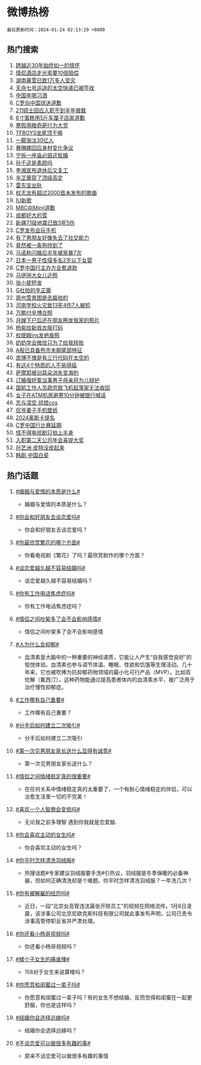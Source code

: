 # 微博热榜

`最后更新时间：2024-01-24 02:13:29 +0800`

## 热门搜索

1. [跨越近30年始终如一的情怀](https://m.weibo.cn/search?containerid=100103type%3D1%26t%3D10%26q%3D%23%E8%B7%A8%E8%B6%8A%E8%BF%9130%E5%B9%B4%E5%A7%8B%E7%BB%88%E5%A6%82%E4%B8%80%E7%9A%84%E6%83%85%E6%80%80%23&stream_entry_id=51&isnewpage=1&extparam=seat%3D1%26c_type%3D51%26pos%3D0%26cate%3D10103%26q%3D%2523%25E8%25B7%25A8%25E8%25B6%258A%25E8%25BF%259130%25E5%25B9%25B4%25E5%25A7%258B%25E7%25BB%2588%25E5%25A6%2582%25E4%25B8%2580%25E7%259A%2584%25E6%2583%2585%25E6%2580%2580%2523%26dgr%3D0%26filter_type%3Drealtimehot%26stream_entry_id%3D51%26display_time%3D1706033608%26pre_seqid%3D17060336081610719044)
1. [情侣酒店走光索要10倍赔偿](https://m.weibo.cn/search?containerid=100103type%3D1%26t%3D10%26q%3D%23%E6%83%85%E4%BE%A3%E9%85%92%E5%BA%97%E8%B5%B0%E5%85%89%E7%B4%A2%E8%A6%8110%E5%80%8D%E8%B5%94%E5%81%BF%23&stream_entry_id=31&isnewpage=1&extparam=seat%3D1%26flag%3D2%26band_rank%3D1%26dgr%3D0%26realpos%3D1%26filter_type%3Drealtimehot%26pos%3D0%26lcate%3D5001%26cate%3D5001%26q%3D%2523%25E6%2583%2585%25E4%25BE%25A3%25E9%2585%2592%25E5%25BA%2597%25E8%25B5%25B0%25E5%2585%2589%25E7%25B4%25A2%25E8%25A6%258110%25E5%2580%258D%25E8%25B5%2594%25E5%2581%25BF%2523%26c_type%3D31%26stream_entry_id%3D31%26display_time%3D1706033608%26pre_seqid%3D17060336081610719044)
1. [湖南暴雪已致1万多人受灾](https://m.weibo.cn/search?containerid=100103type%3D1%26t%3D10%26q%3D%23%E6%B9%96%E5%8D%97%E6%9A%B4%E9%9B%AA%E5%B7%B2%E8%87%B41%E4%B8%87%E5%A4%9A%E4%BA%BA%E5%8F%97%E7%81%BE%23&stream_entry_id=31&isnewpage=1&extparam=seat%3D1%26flag%3D2%26band_rank%3D2%26dgr%3D0%26realpos%3D2%26filter_type%3Drealtimehot%26pos%3D1%26lcate%3D5001%26cate%3D5001%26q%3D%2523%25E6%25B9%2596%25E5%258D%2597%25E6%259A%25B4%25E9%259B%25AA%25E5%25B7%25B2%25E8%2587%25B41%25E4%25B8%2587%25E5%25A4%259A%25E4%25BA%25BA%25E5%258F%2597%25E7%2581%25BE%2523%26c_type%3D31%26stream_entry_id%3D31%26display_time%3D1706033608%26pre_seqid%3D17060336081610719044)
1. [天舟七号运送的太空快递已被签收](https://m.weibo.cn/search?containerid=100103type%3D1%26t%3D10%26q%3D%23%E5%A4%A9%E8%88%9F%E4%B8%83%E5%8F%B7%E8%BF%90%E9%80%81%E7%9A%84%E5%A4%AA%E7%A9%BA%E5%BF%AB%E9%80%92%E5%B7%B2%E8%A2%AB%E7%AD%BE%E6%94%B6%23&stream_entry_id=31&isnewpage=1&extparam=seat%3D1%26flag%3D0%26band_rank%3D3%26dgr%3D0%26realpos%3D3%26filter_type%3Drealtimehot%26pos%3D2%26lcate%3D5001%26cate%3D5001%26q%3D%2523%25E5%25A4%25A9%25E8%2588%259F%25E4%25B8%2583%25E5%258F%25B7%25E8%25BF%2590%25E9%2580%2581%25E7%259A%2584%25E5%25A4%25AA%25E7%25A9%25BA%25E5%25BF%25AB%25E9%2580%2592%25E5%25B7%25B2%25E8%25A2%25AB%25E7%25AD%25BE%25E6%2594%25B6%2523%26c_type%3D31%26stream_entry_id%3D31%26display_time%3D1706033608%26pre_seqid%3D17060336081610719044)
1. [中国年喝习酒](https://m.weibo.cn/search?containerid=100103type%3D1%26t%3D10%26q%3D%23%E4%B8%AD%E5%9B%BD%E5%B9%B4%E5%96%9D%E4%B9%A0%E9%85%92%23&stream_entry_id=31&isnewpage=1&extparam=seat%3D1%26q%3D%2523%25E4%25B8%25AD%25E5%259B%25BD%25E5%25B9%25B4%25E5%2596%259D%25E4%25B9%25A0%25E9%2585%2592%2523%26band_rank%3D4%26dgr%3D0%26adid%3D219632%26is_ad_pos%3D1%26filter_type%3Drealtimehot%26pos%3D3%26lcate%3D5001%26cate%3D5001%26topic_ad%3D1%26c_type%3D31%26stream_entry_id%3D31%26display_time%3D1706033608%26pre_seqid%3D17060336081610719044)
1. [C罗向中国球迷道歉](https://m.weibo.cn/search?containerid=100103type%3D1%26t%3D10%26q%3D%23C%E7%BD%97%E5%90%91%E4%B8%AD%E5%9B%BD%E7%90%83%E8%BF%B7%E9%81%93%E6%AD%89%23&stream_entry_id=31&isnewpage=1&extparam=seat%3D1%26flag%3D2%26band_rank%3D4%26dgr%3D0%26realpos%3D4%26filter_type%3Drealtimehot%26pos%3D4%26lcate%3D5001%26cate%3D5001%26q%3D%2523C%25E7%25BD%2597%25E5%2590%2591%25E4%25B8%25AD%25E5%259B%25BD%25E7%2590%2583%25E8%25BF%25B7%25E9%2581%2593%25E6%25AD%2589%2523%26c_type%3D31%26stream_entry_id%3D31%26display_time%3D1706033608%26pre_seqid%3D17060336081610719044)
1. [211硕士回应入职不到半年被裁](https://m.weibo.cn/search?containerid=100103type%3D1%26t%3D10%26q%3D%23211%E7%A1%95%E5%A3%AB%E5%9B%9E%E5%BA%94%E5%85%A5%E8%81%8C%E4%B8%8D%E5%88%B0%E5%8D%8A%E5%B9%B4%E8%A2%AB%E8%A3%81%23&stream_entry_id=31&isnewpage=1&extparam=seat%3D1%26flag%3D2%26band_rank%3D5%26dgr%3D0%26realpos%3D5%26filter_type%3Drealtimehot%26pos%3D5%26lcate%3D5001%26cate%3D5001%26q%3D%2523211%25E7%25A1%2595%25E5%25A3%25AB%25E5%259B%259E%25E5%25BA%2594%25E5%2585%25A5%25E8%2581%258C%25E4%25B8%258D%25E5%2588%25B0%25E5%258D%258A%25E5%25B9%25B4%25E8%25A2%25AB%25E8%25A3%2581%2523%26c_type%3D31%26stream_entry_id%3D31%26display_time%3D1706033608%26pre_seqid%3D17060336081610719044)
1. [6寸蛋糕用5斤车厘子店家道歉](https://m.weibo.cn/search?containerid=100103type%3D1%26t%3D10%26q%3D%236%E5%AF%B8%E8%9B%8B%E7%B3%95%E7%94%A85%E6%96%A4%E8%BD%A6%E5%8E%98%E5%AD%90%E5%BA%97%E5%AE%B6%E9%81%93%E6%AD%89%23&stream_entry_id=31&isnewpage=1&extparam=seat%3D1%26flag%3D2%26band_rank%3D6%26dgr%3D0%26realpos%3D6%26filter_type%3Drealtimehot%26pos%3D6%26lcate%3D5001%26cate%3D5001%26q%3D%25236%25E5%25AF%25B8%25E8%259B%258B%25E7%25B3%2595%25E7%2594%25A85%25E6%2596%25A4%25E8%25BD%25A6%25E5%258E%2598%25E5%25AD%2590%25E5%25BA%2597%25E5%25AE%25B6%25E9%2581%2593%25E6%25AD%2589%2523%26c_type%3D31%26stream_entry_id%3D31%26display_time%3D1706033608%26pre_seqid%3D17060336081610719044)
1. [寒假用眼奇葩行为大赏](https://m.weibo.cn/search?containerid=100103type%3D1%26t%3D10%26q%3D%23%E5%AF%92%E5%81%87%E7%94%A8%E7%9C%BC%E5%A5%87%E8%91%A9%E8%A1%8C%E4%B8%BA%E5%A4%A7%E8%B5%8F%23&stream_entry_id=31&isnewpage=1&extparam=seat%3D1%26q%3D%2523%25E5%25AF%2592%25E5%2581%2587%25E7%2594%25A8%25E7%259C%25BC%25E5%25A5%2587%25E8%2591%25A9%25E8%25A1%258C%25E4%25B8%25BA%25E5%25A4%25A7%25E8%25B5%258F%2523%26band_rank%3D7%26dgr%3D0%26adid%3D219638%26is_ad_pos%3D1%26filter_type%3Drealtimehot%26pos%3D7%26lcate%3D5001%26cate%3D5001%26topic_ad%3D1%26c_type%3D31%26stream_entry_id%3D31%26display_time%3D1706033608%26pre_seqid%3D17060336081610719044)
1. [TFBOYS坐房顶干嘛](https://m.weibo.cn/search?containerid=100103type%3D1%26t%3D10%26q%3D%23TFBOYS%E5%9D%90%E6%88%BF%E9%A1%B6%E5%B9%B2%E5%98%9B%23&stream_entry_id=31&isnewpage=1&extparam=seat%3D1%26flag%3D2%26band_rank%3D7%26dgr%3D0%26realpos%3D7%26filter_type%3Drealtimehot%26pos%3D8%26lcate%3D5001%26cate%3D5001%26q%3D%2523TFBOYS%25E5%259D%2590%25E6%2588%25BF%25E9%25A1%25B6%25E5%25B9%25B2%25E5%2598%259B%2523%26c_type%3D31%26stream_entry_id%3D31%26display_time%3D1706033608%26pre_seqid%3D17060336081610719044)
1. [一脚淘汰30亿人](https://m.weibo.cn/search?containerid=100103type%3D1%26t%3D10%26q%3D%23%E4%B8%80%E8%84%9A%E6%B7%98%E6%B1%B030%E4%BA%BF%E4%BA%BA%23&stream_entry_id=31&isnewpage=1&extparam=seat%3D1%26flag%3D2%26band_rank%3D8%26dgr%3D0%26realpos%3D8%26filter_type%3Drealtimehot%26pos%3D9%26lcate%3D5001%26cate%3D5001%26q%3D%2523%25E4%25B8%2580%25E8%2584%259A%25E6%25B7%2598%25E6%25B1%25B030%25E4%25BA%25BF%25E4%25BA%25BA%2523%26c_type%3D31%26stream_entry_id%3D31%26display_time%3D1706033608%26pre_seqid%3D17060336081610719044)
1. [赛琳娜回应身材变化争议](https://m.weibo.cn/search?containerid=100103type%3D1%26t%3D10%26q%3D%23%E8%B5%9B%E7%90%B3%E5%A8%9C%E5%9B%9E%E5%BA%94%E8%BA%AB%E6%9D%90%E5%8F%98%E5%8C%96%E4%BA%89%E8%AE%AE%23&stream_entry_id=31&isnewpage=1&extparam=seat%3D1%26flag%3D2%26band_rank%3D9%26dgr%3D0%26realpos%3D9%26filter_type%3Drealtimehot%26pos%3D10%26lcate%3D5001%26cate%3D5001%26q%3D%2523%25E8%25B5%259B%25E7%2590%25B3%25E5%25A8%259C%25E5%259B%259E%25E5%25BA%2594%25E8%25BA%25AB%25E6%259D%2590%25E5%258F%2598%25E5%258C%2596%25E4%25BA%2589%25E8%25AE%25AE%2523%26c_type%3D31%26stream_entry_id%3D31%26display_time%3D1706033608%26pre_seqid%3D17060336081610719044)
1. [宁拆一座庙必毁这桩婚](https://m.weibo.cn/search?containerid=100103type%3D1%26t%3D10%26q%3D%E5%AE%81%E6%8B%86%E4%B8%80%E5%BA%A7%E5%BA%99%E5%BF%85%E6%AF%81%E8%BF%99%E6%A1%A9%E5%A9%9A&stream_entry_id=31&isnewpage=1&extparam=seat%3D1%26flag%3D2%26band_rank%3D10%26dgr%3D0%26realpos%3D10%26filter_type%3Drealtimehot%26pos%3D11%26lcate%3D5001%26cate%3D5001%26q%3D%25E5%25AE%2581%25E6%258B%2586%25E4%25B8%2580%25E5%25BA%25A7%25E5%25BA%2599%25E5%25BF%2585%25E6%25AF%2581%25E8%25BF%2599%25E6%25A1%25A9%25E5%25A9%259A%26c_type%3D31%26stream_entry_id%3D31%26display_time%3D1706033608%26pre_seqid%3D17060336081610719044)
1. [孙千这是素颜吗](https://m.weibo.cn/search?containerid=100103type%3D1%26t%3D10%26q%3D%23%E5%AD%99%E5%8D%83%E8%BF%99%E6%98%AF%E7%B4%A0%E9%A2%9C%E5%90%97%23&stream_entry_id=31&isnewpage=1&extparam=seat%3D1%26flag%3D2%26band_rank%3D11%26dgr%3D0%26realpos%3D11%26filter_type%3Drealtimehot%26pos%3D12%26lcate%3D5001%26cate%3D5001%26q%3D%2523%25E5%25AD%2599%25E5%258D%2583%25E8%25BF%2599%25E6%2598%25AF%25E7%25B4%25A0%25E9%25A2%259C%25E5%2590%2597%2523%26c_type%3D31%26stream_entry_id%3D31%26display_time%3D1706033608%26pre_seqid%3D17060336081610719044)
1. [李湘宣布退休后又复工](https://m.weibo.cn/search?containerid=100103type%3D1%26t%3D10%26q%3D%23%E6%9D%8E%E6%B9%98%E5%AE%A3%E5%B8%83%E9%80%80%E4%BC%91%E5%90%8E%E5%8F%88%E5%A4%8D%E5%B7%A5%23&stream_entry_id=31&isnewpage=1&extparam=seat%3D1%26flag%3D2%26band_rank%3D12%26dgr%3D0%26realpos%3D12%26filter_type%3Drealtimehot%26pos%3D13%26lcate%3D5001%26cate%3D5001%26q%3D%2523%25E6%259D%258E%25E6%25B9%2598%25E5%25AE%25A3%25E5%25B8%2583%25E9%2580%2580%25E4%25BC%2591%25E5%2590%258E%25E5%258F%2588%25E5%25A4%258D%25E5%25B7%25A5%2523%26c_type%3D31%26stream_entry_id%3D31%26display_time%3D1706033608%26pre_seqid%3D17060336081610719044)
1. [辛芷蕾穿了顶级高定](https://m.weibo.cn/search?containerid=100103type%3D1%26t%3D10%26q%3D%23%E8%BE%9B%E8%8A%B7%E8%95%BE%E7%A9%BF%E4%BA%86%E9%A1%B6%E7%BA%A7%E9%AB%98%E5%AE%9A%23&stream_entry_id=31&isnewpage=1&extparam=seat%3D1%26flag%3D2%26band_rank%3D13%26dgr%3D0%26realpos%3D13%26filter_type%3Drealtimehot%26pos%3D14%26lcate%3D5001%26cate%3D5001%26q%3D%2523%25E8%25BE%259B%25E8%258A%25B7%25E8%2595%25BE%25E7%25A9%25BF%25E4%25BA%2586%25E9%25A1%25B6%25E7%25BA%25A7%25E9%25AB%2598%25E5%25AE%259A%2523%26c_type%3D31%26stream_entry_id%3D31%26display_time%3D1706033608%26pre_seqid%3D17060336081610719044)
1. [雷东宝出轨](https://m.weibo.cn/search?containerid=100103type%3D1%26t%3D10%26q%3D%E9%9B%B7%E4%B8%9C%E5%AE%9D%E5%87%BA%E8%BD%A8&stream_entry_id=31&isnewpage=1&extparam=seat%3D1%26flag%3D0%26band_rank%3D14%26dgr%3D0%26realpos%3D14%26filter_type%3Drealtimehot%26pos%3D15%26lcate%3D5001%26cate%3D5001%26q%3D%25E9%259B%25B7%25E4%25B8%259C%25E5%25AE%259D%25E5%2587%25BA%25E8%25BD%25A8%26c_type%3D31%26stream_entry_id%3D31%26display_time%3D1706033608%26pre_seqid%3D17060336081610719044)
1. [权志龙有超过2000首未发布的歌曲](https://m.weibo.cn/search?containerid=100103type%3D1%26t%3D10%26q%3D%23%E6%9D%83%E5%BF%97%E9%BE%99%E6%9C%89%E8%B6%85%E8%BF%872000%E9%A6%96%E6%9C%AA%E5%8F%91%E5%B8%83%E7%9A%84%E6%AD%8C%E6%9B%B2%23&stream_entry_id=31&isnewpage=1&extparam=seat%3D1%26flag%3D0%26band_rank%3D15%26dgr%3D0%26realpos%3D15%26filter_type%3Drealtimehot%26pos%3D16%26lcate%3D5001%26cate%3D5001%26q%3D%2523%25E6%259D%2583%25E5%25BF%2597%25E9%25BE%2599%25E6%259C%2589%25E8%25B6%2585%25E8%25BF%25872000%25E9%25A6%2596%25E6%259C%25AA%25E5%258F%2591%25E5%25B8%2583%25E7%259A%2584%25E6%25AD%258C%25E6%259B%25B2%2523%26c_type%3D31%26stream_entry_id%3D31%26display_time%3D1706033608%26pre_seqid%3D17060336081610719044)
1. [IU新歌](https://m.weibo.cn/search?containerid=100103type%3D1%26t%3D10%26q%3DIU%E6%96%B0%E6%AD%8C&stream_entry_id=31&isnewpage=1&extparam=seat%3D1%26flag%3D0%26band_rank%3D16%26dgr%3D0%26realpos%3D16%26filter_type%3Drealtimehot%26pos%3D17%26lcate%3D5001%26cate%3D5001%26q%3DIU%25E6%2596%25B0%25E6%25AD%258C%26c_type%3D31%26stream_entry_id%3D31%26display_time%3D1706033608%26pre_seqid%3D17060336081610719044)
1. [MBC向Minji道歉](https://m.weibo.cn/search?containerid=100103type%3D1%26t%3D10%26q%3D%23MBC%E5%90%91Minji%E9%81%93%E6%AD%89%23&stream_entry_id=31&isnewpage=1&extparam=seat%3D1%26flag%3D0%26band_rank%3D17%26dgr%3D0%26realpos%3D17%26filter_type%3Drealtimehot%26pos%3D18%26lcate%3D5001%26cate%3D5001%26q%3D%2523MBC%25E5%2590%2591Minji%25E9%2581%2593%25E6%25AD%2589%2523%26c_type%3D31%26stream_entry_id%3D31%26display_time%3D1706033608%26pre_seqid%3D17060336081610719044)
1. [成都好大的雪](https://m.weibo.cn/search?containerid=100103type%3D1%26t%3D10%26q%3D%23%E6%88%90%E9%83%BD%E5%A5%BD%E5%A4%A7%E7%9A%84%E9%9B%AA%23&stream_entry_id=31&isnewpage=1&extparam=seat%3D1%26flag%3D0%26band_rank%3D18%26dgr%3D0%26realpos%3D18%26filter_type%3Drealtimehot%26pos%3D19%26lcate%3D5001%26cate%3D5001%26q%3D%2523%25E6%2588%2590%25E9%2583%25BD%25E5%25A5%25BD%25E5%25A4%25A7%25E7%259A%2584%25E9%259B%25AA%2523%26c_type%3D31%26stream_entry_id%3D31%26display_time%3D1706033608%26pre_seqid%3D17060336081610719044)
1. [新疆7.1级地震已致3死5伤](https://m.weibo.cn/search?containerid=100103type%3D1%26t%3D10%26q%3D%23%E6%96%B0%E7%96%867.1%E7%BA%A7%E5%9C%B0%E9%9C%87%E5%B7%B2%E8%87%B43%E6%AD%BB5%E4%BC%A4%23&stream_entry_id=31&isnewpage=1&extparam=seat%3D1%26flag%3D0%26band_rank%3D19%26dgr%3D0%26realpos%3D19%26filter_type%3Drealtimehot%26pos%3D20%26lcate%3D5001%26cate%3D5001%26q%3D%2523%25E6%2596%25B0%25E7%2596%25867.1%25E7%25BA%25A7%25E5%259C%25B0%25E9%259C%2587%25E5%25B7%25B2%25E8%2587%25B43%25E6%25AD%25BB5%25E4%25BC%25A4%2523%26c_type%3D31%26stream_entry_id%3D31%26display_time%3D1706033608%26pre_seqid%3D17060336081610719044)
1. [C罗发布会玩手机](https://m.weibo.cn/search?containerid=100103type%3D1%26t%3D10%26q%3DC%E7%BD%97%E5%8F%91%E5%B8%83%E4%BC%9A%E7%8E%A9%E6%89%8B%E6%9C%BA&stream_entry_id=31&isnewpage=1&extparam=seat%3D1%26flag%3D0%26band_rank%3D20%26dgr%3D0%26realpos%3D20%26filter_type%3Drealtimehot%26pos%3D21%26lcate%3D5001%26cate%3D5001%26q%3DC%25E7%25BD%2597%25E5%258F%2591%25E5%25B8%2583%25E4%25BC%259A%25E7%258E%25A9%25E6%2589%258B%25E6%259C%25BA%26c_type%3D31%26stream_entry_id%3D31%26display_time%3D1706033608%26pre_seqid%3D17060336081610719044)
1. [有了男朋友好像失去了社交能力](https://m.weibo.cn/search?containerid=100103type%3D1%26t%3D10%26q%3D%23%E6%9C%89%E4%BA%86%E7%94%B7%E6%9C%8B%E5%8F%8B%E5%A5%BD%E5%83%8F%E5%A4%B1%E5%8E%BB%E4%BA%86%E7%A4%BE%E4%BA%A4%E8%83%BD%E5%8A%9B%23&stream_entry_id=31&isnewpage=1&extparam=seat%3D1%26flag%3D0%26band_rank%3D21%26dgr%3D0%26realpos%3D21%26filter_type%3Drealtimehot%26pos%3D22%26lcate%3D5001%26cate%3D5001%26q%3D%2523%25E6%259C%2589%25E4%25BA%2586%25E7%2594%25B7%25E6%259C%258B%25E5%258F%258B%25E5%25A5%25BD%25E5%2583%258F%25E5%25A4%25B1%25E5%258E%25BB%25E4%25BA%2586%25E7%25A4%25BE%25E4%25BA%25A4%25E8%2583%25BD%25E5%258A%259B%2523%26c_type%3D31%26stream_entry_id%3D31%26display_time%3D1706033608%26pre_seqid%3D17060336081610719044)
1. [竟然被一条狗帅到了](https://m.weibo.cn/search?containerid=100103type%3D1%26t%3D10%26q%3D%E7%AB%9F%E7%84%B6%E8%A2%AB%E4%B8%80%E6%9D%A1%E7%8B%97%E5%B8%85%E5%88%B0%E4%BA%86&stream_entry_id=31&isnewpage=1&extparam=seat%3D1%26flag%3D0%26band_rank%3D22%26dgr%3D0%26realpos%3D22%26filter_type%3Drealtimehot%26pos%3D23%26lcate%3D5001%26cate%3D5001%26q%3D%25E7%25AB%259F%25E7%2584%25B6%25E8%25A2%25AB%25E4%25B8%2580%25E6%259D%25A1%25E7%258B%2597%25E5%25B8%2585%25E5%2588%25B0%25E4%25BA%2586%26c_type%3D31%26stream_entry_id%3D31%26display_time%3D1706033608%26pre_seqid%3D17060336081610719044)
1. [马诺称闪婚后半年被家暴7次](https://m.weibo.cn/search?containerid=100103type%3D1%26t%3D10%26q%3D%23%E9%A9%AC%E8%AF%BA%E7%A7%B0%E9%97%AA%E5%A9%9A%E5%90%8E%E5%8D%8A%E5%B9%B4%E8%A2%AB%E5%AE%B6%E6%9A%B47%E6%AC%A1%23&stream_entry_id=31&isnewpage=1&extparam=seat%3D1%26flag%3D1%26band_rank%3D23%26dgr%3D0%26realpos%3D23%26filter_type%3Drealtimehot%26pos%3D24%26lcate%3D5001%26cate%3D5001%26q%3D%2523%25E9%25A9%25AC%25E8%25AF%25BA%25E7%25A7%25B0%25E9%2597%25AA%25E5%25A9%259A%25E5%2590%258E%25E5%258D%258A%25E5%25B9%25B4%25E8%25A2%25AB%25E5%25AE%25B6%25E6%259A%25B47%25E6%25AC%25A1%2523%26c_type%3D31%26stream_entry_id%3D31%26display_time%3D1706033608%26pre_seqid%3D17060336081610719044)
1. [日本一男子性侵多名2岁以下女婴](https://m.weibo.cn/search?containerid=100103type%3D1%26t%3D10%26q%3D%23%E6%97%A5%E6%9C%AC%E4%B8%80%E7%94%B7%E5%AD%90%E6%80%A7%E4%BE%B5%E5%A4%9A%E5%90%8D2%E5%B2%81%E4%BB%A5%E4%B8%8B%E5%A5%B3%E5%A9%B4%23&stream_entry_id=31&isnewpage=1&extparam=seat%3D1%26flag%3D0%26band_rank%3D24%26dgr%3D0%26realpos%3D24%26filter_type%3Drealtimehot%26pos%3D25%26lcate%3D5001%26cate%3D5001%26q%3D%2523%25E6%2597%25A5%25E6%259C%25AC%25E4%25B8%2580%25E7%2594%25B7%25E5%25AD%2590%25E6%2580%25A7%25E4%25BE%25B5%25E5%25A4%259A%25E5%2590%258D2%25E5%25B2%2581%25E4%25BB%25A5%25E4%25B8%258B%25E5%25A5%25B3%25E5%25A9%25B4%2523%26c_type%3D31%26stream_entry_id%3D31%26display_time%3D1706033608%26pre_seqid%3D17060336081610719044)
1. [C罗中国行主办方全套退款](https://m.weibo.cn/search?containerid=100103type%3D1%26t%3D10%26q%3D%23C%E7%BD%97%E4%B8%AD%E5%9B%BD%E8%A1%8C%E4%B8%BB%E5%8A%9E%E6%96%B9%E5%85%A8%E5%A5%97%E9%80%80%E6%AC%BE%23&stream_entry_id=31&isnewpage=1&extparam=seat%3D1%26flag%3D0%26band_rank%3D25%26dgr%3D0%26realpos%3D25%26filter_type%3Drealtimehot%26pos%3D26%26lcate%3D5001%26cate%3D5001%26q%3D%2523C%25E7%25BD%2597%25E4%25B8%25AD%25E5%259B%25BD%25E8%25A1%258C%25E4%25B8%25BB%25E5%258A%259E%25E6%2596%25B9%25E5%2585%25A8%25E5%25A5%2597%25E9%2580%2580%25E6%25AC%25BE%2523%26c_type%3D31%26stream_entry_id%3D31%26display_time%3D1706033608%26pre_seqid%3D17060336081610719044)
1. [马伊琍大女儿近照](https://m.weibo.cn/search?containerid=100103type%3D1%26t%3D10%26q%3D%E9%A9%AC%E4%BC%8A%E7%90%8D%E5%A4%A7%E5%A5%B3%E5%84%BF%E8%BF%91%E7%85%A7&stream_entry_id=31&isnewpage=1&extparam=seat%3D1%26flag%3D0%26band_rank%3D26%26dgr%3D0%26realpos%3D26%26filter_type%3Drealtimehot%26pos%3D27%26lcate%3D5001%26cate%3D5001%26q%3D%25E9%25A9%25AC%25E4%25BC%258A%25E7%2590%258D%25E5%25A4%25A7%25E5%25A5%25B3%25E5%2584%25BF%25E8%25BF%2591%25E7%2585%25A7%26c_type%3D31%26stream_entry_id%3D31%26display_time%3D1706033608%26pre_seqid%3D17060336081610719044)
1. [张小斐短发](https://m.weibo.cn/search?containerid=100103type%3D1%26t%3D10%26q%3D%23%E5%BC%A0%E5%B0%8F%E6%96%90%E7%9F%AD%E5%8F%91%23&stream_entry_id=31&isnewpage=1&extparam=seat%3D1%26flag%3D0%26band_rank%3D27%26dgr%3D0%26realpos%3D27%26filter_type%3Drealtimehot%26pos%3D28%26lcate%3D5001%26cate%3D5001%26q%3D%2523%25E5%25BC%25A0%25E5%25B0%258F%25E6%2596%2590%25E7%259F%25AD%25E5%258F%2591%2523%26c_type%3D31%26stream_entry_id%3D31%26display_time%3D1706033608%26pre_seqid%3D17060336081610719044)
1. [G社拍的辛芷蕾](https://m.weibo.cn/search?containerid=100103type%3D1%26t%3D10%26q%3D%23G%E7%A4%BE%E6%8B%8D%E7%9A%84%E8%BE%9B%E8%8A%B7%E8%95%BE%23&stream_entry_id=31&isnewpage=1&extparam=seat%3D1%26flag%3D0%26band_rank%3D28%26dgr%3D0%26realpos%3D28%26filter_type%3Drealtimehot%26pos%3D29%26lcate%3D5001%26cate%3D5001%26q%3D%2523G%25E7%25A4%25BE%25E6%258B%258D%25E7%259A%2584%25E8%25BE%259B%25E8%258A%25B7%25E8%2595%25BE%2523%26c_type%3D31%26stream_entry_id%3D31%26display_time%3D1706033608%26pre_seqid%3D17060336081610719044)
1. [周也雪景图是丞磊拍的](https://m.weibo.cn/search?containerid=100103type%3D1%26t%3D10%26q%3D%23%E5%91%A8%E4%B9%9F%E9%9B%AA%E6%99%AF%E5%9B%BE%E6%98%AF%E4%B8%9E%E7%A3%8A%E6%8B%8D%E7%9A%84%23&stream_entry_id=31&isnewpage=1&extparam=seat%3D1%26flag%3D1%26band_rank%3D29%26dgr%3D0%26realpos%3D29%26filter_type%3Drealtimehot%26pos%3D30%26lcate%3D5001%26cate%3D5001%26q%3D%2523%25E5%2591%25A8%25E4%25B9%259F%25E9%259B%25AA%25E6%2599%25AF%25E5%259B%25BE%25E6%2598%25AF%25E4%25B8%259E%25E7%25A3%258A%25E6%258B%258D%25E7%259A%2584%2523%26c_type%3D31%26stream_entry_id%3D31%26display_time%3D1706033608%26pre_seqid%3D17060336081610719044)
1. [河南学校火灾致13死4伤7人被抓](https://m.weibo.cn/search?containerid=100103type%3D1%26t%3D10%26q%3D%23%E6%B2%B3%E5%8D%97%E5%AD%A6%E6%A0%A1%E7%81%AB%E7%81%BE%E8%87%B413%E6%AD%BB4%E4%BC%A47%E4%BA%BA%E8%A2%AB%E6%8A%93%23&stream_entry_id=31&isnewpage=1&extparam=seat%3D1%26flag%3D0%26band_rank%3D30%26dgr%3D0%26realpos%3D30%26filter_type%3Drealtimehot%26pos%3D31%26lcate%3D5001%26cate%3D5001%26q%3D%2523%25E6%25B2%25B3%25E5%258D%2597%25E5%25AD%25A6%25E6%25A0%25A1%25E7%2581%25AB%25E7%2581%25BE%25E8%2587%25B413%25E6%25AD%25BB4%25E4%25BC%25A47%25E4%25BA%25BA%25E8%25A2%25AB%25E6%258A%2593%2523%26c_type%3D31%26stream_entry_id%3D31%26display_time%3D1706033608%26pre_seqid%3D17060336081610719044)
1. [万鹏付辛博合照](https://m.weibo.cn/search?containerid=100103type%3D1%26t%3D10%26q%3D%23%E4%B8%87%E9%B9%8F%E4%BB%98%E8%BE%9B%E5%8D%9A%E5%90%88%E7%85%A7%23&stream_entry_id=31&isnewpage=1&extparam=seat%3D1%26flag%3D0%26band_rank%3D31%26dgr%3D0%26realpos%3D31%26filter_type%3Drealtimehot%26pos%3D32%26lcate%3D5001%26cate%3D5001%26q%3D%2523%25E4%25B8%2587%25E9%25B9%258F%25E4%25BB%2598%25E8%25BE%259B%25E5%258D%259A%25E5%2590%2588%25E7%2585%25A7%2523%26c_type%3D31%26stream_entry_id%3D31%26display_time%3D1706033608%26pre_seqid%3D17060336081610719044)
1. [月嫂下户后还在朋友圈发我家的照片](https://m.weibo.cn/search?containerid=100103type%3D1%26t%3D10%26q%3D%23%E6%9C%88%E5%AB%82%E4%B8%8B%E6%88%B7%E5%90%8E%E8%BF%98%E5%9C%A8%E6%9C%8B%E5%8F%8B%E5%9C%88%E5%8F%91%E6%88%91%E5%AE%B6%E7%9A%84%E7%85%A7%E7%89%87%23&stream_entry_id=31&isnewpage=1&extparam=seat%3D1%26flag%3D0%26band_rank%3D32%26dgr%3D0%26realpos%3D32%26filter_type%3Drealtimehot%26pos%3D33%26lcate%3D5001%26cate%3D5001%26q%3D%2523%25E6%259C%2588%25E5%25AB%2582%25E4%25B8%258B%25E6%2588%25B7%25E5%2590%258E%25E8%25BF%2598%25E5%259C%25A8%25E6%259C%258B%25E5%258F%258B%25E5%259C%2588%25E5%258F%2591%25E6%2588%2591%25E5%25AE%25B6%25E7%259A%2584%25E7%2585%25A7%25E7%2589%2587%2523%26c_type%3D31%26stream_entry_id%3D31%26display_time%3D1706033608%26pre_seqid%3D17060336081610719044)
1. [杨紫给新戏衣服打码](https://m.weibo.cn/search?containerid=100103type%3D1%26t%3D10%26q%3D%23%E6%9D%A8%E7%B4%AB%E7%BB%99%E6%96%B0%E6%88%8F%E8%A1%A3%E6%9C%8D%E6%89%93%E7%A0%81%23&stream_entry_id=31&isnewpage=1&extparam=seat%3D1%26flag%3D0%26band_rank%3D33%26dgr%3D0%26realpos%3D33%26filter_type%3Drealtimehot%26pos%3D34%26lcate%3D5001%26cate%3D5001%26q%3D%2523%25E6%259D%25A8%25E7%25B4%25AB%25E7%25BB%2599%25E6%2596%25B0%25E6%2588%258F%25E8%25A1%25A3%25E6%259C%258D%25E6%2589%2593%25E7%25A0%2581%2523%26c_type%3D31%26stream_entry_id%3D31%26display_time%3D1706033608%26pre_seqid%3D17060336081610719044)
1. [权珉娥ins发疤痕照](https://m.weibo.cn/search?containerid=100103type%3D1%26t%3D10%26q%3D%23%E6%9D%83%E7%8F%89%E5%A8%A5ins%E5%8F%91%E7%96%A4%E7%97%95%E7%85%A7%23&stream_entry_id=31&isnewpage=1&extparam=seat%3D1%26flag%3D0%26band_rank%3D34%26dgr%3D0%26realpos%3D34%26filter_type%3Drealtimehot%26pos%3D35%26lcate%3D5001%26cate%3D5001%26q%3D%2523%25E6%259D%2583%25E7%258F%2589%25E5%25A8%25A5ins%25E5%258F%2591%25E7%2596%25A4%25E7%2597%2595%25E7%2585%25A7%2523%26c_type%3D31%26stream_entry_id%3D31%26display_time%3D1706033608%26pre_seqid%3D17060336081610719044)
1. [奶奶学会微信只为了给我转账](https://m.weibo.cn/search?containerid=100103type%3D1%26t%3D10%26q%3D%23%E5%A5%B6%E5%A5%B6%E5%AD%A6%E4%BC%9A%E5%BE%AE%E4%BF%A1%E5%8F%AA%E4%B8%BA%E4%BA%86%E7%BB%99%E6%88%91%E8%BD%AC%E8%B4%A6%23&stream_entry_id=31&isnewpage=1&extparam=seat%3D1%26flag%3D0%26band_rank%3D35%26dgr%3D0%26realpos%3D35%26filter_type%3Drealtimehot%26pos%3D36%26lcate%3D5001%26cate%3D5001%26q%3D%2523%25E5%25A5%25B6%25E5%25A5%25B6%25E5%25AD%25A6%25E4%25BC%259A%25E5%25BE%25AE%25E4%25BF%25A1%25E5%258F%25AA%25E4%25B8%25BA%25E4%25BA%2586%25E7%25BB%2599%25E6%2588%2591%25E8%25BD%25AC%25E8%25B4%25A6%2523%26c_type%3D31%26stream_entry_id%3D31%26display_time%3D1706033608%26pre_seqid%3D17060336081610719044)
1. [A股已具备熊市末期尾部特征](https://m.weibo.cn/search?containerid=100103type%3D1%26t%3D10%26q%3D%23A%E8%82%A1%E5%B7%B2%E5%85%B7%E5%A4%87%E7%86%8A%E5%B8%82%E6%9C%AB%E6%9C%9F%E5%B0%BE%E9%83%A8%E7%89%B9%E5%BE%81%23&stream_entry_id=31&isnewpage=1&extparam=seat%3D1%26flag%3D0%26band_rank%3D36%26dgr%3D0%26realpos%3D36%26filter_type%3Drealtimehot%26pos%3D37%26lcate%3D5001%26cate%3D5001%26q%3D%2523A%25E8%2582%25A1%25E5%25B7%25B2%25E5%2585%25B7%25E5%25A4%2587%25E7%2586%258A%25E5%25B8%2582%25E6%259C%25AB%25E6%259C%259F%25E5%25B0%25BE%25E9%2583%25A8%25E7%2589%25B9%25E5%25BE%2581%2523%26c_type%3D31%26stream_entry_id%3D31%26display_time%3D1706033608%26pre_seqid%3D17060336081610719044)
1. [庞博不愧是有三行代码在太空的](https://m.weibo.cn/search?containerid=100103type%3D1%26t%3D10%26q%3D%23%E5%BA%9E%E5%8D%9A%E4%B8%8D%E6%84%A7%E6%98%AF%E6%9C%89%E4%B8%89%E8%A1%8C%E4%BB%A3%E7%A0%81%E5%9C%A8%E5%A4%AA%E7%A9%BA%E7%9A%84%23&stream_entry_id=31&isnewpage=1&extparam=seat%3D1%26flag%3D1%26band_rank%3D37%26dgr%3D0%26realpos%3D37%26filter_type%3Drealtimehot%26pos%3D38%26lcate%3D5001%26cate%3D5001%26q%3D%2523%25E5%25BA%259E%25E5%258D%259A%25E4%25B8%258D%25E6%2584%25A7%25E6%2598%25AF%25E6%259C%2589%25E4%25B8%2589%25E8%25A1%258C%25E4%25BB%25A3%25E7%25A0%2581%25E5%259C%25A8%25E5%25A4%25AA%25E7%25A9%25BA%25E7%259A%2584%2523%26c_type%3D31%26stream_entry_id%3D31%26display_time%3D1706033608%26pre_seqid%3D17060336081610719044)
1. [有这4个特质的人不易得癌](https://m.weibo.cn/search?containerid=100103type%3D1%26t%3D10%26q%3D%23%E6%9C%89%E8%BF%994%E4%B8%AA%E7%89%B9%E8%B4%A8%E7%9A%84%E4%BA%BA%E4%B8%8D%E6%98%93%E5%BE%97%E7%99%8C%23&stream_entry_id=31&isnewpage=1&extparam=seat%3D1%26flag%3D0%26band_rank%3D38%26dgr%3D0%26realpos%3D38%26filter_type%3Drealtimehot%26pos%3D39%26lcate%3D5001%26cate%3D5001%26q%3D%2523%25E6%259C%2589%25E8%25BF%25994%25E4%25B8%25AA%25E7%2589%25B9%25E8%25B4%25A8%25E7%259A%2584%25E4%25BA%25BA%25E4%25B8%258D%25E6%2598%2593%25E5%25BE%2597%25E7%2599%258C%2523%26c_type%3D31%26stream_entry_id%3D31%26display_time%3D1706033608%26pre_seqid%3D17060336081610719044)
1. [萨摩耶被训耳朵消失变海豹](https://m.weibo.cn/search?containerid=100103type%3D1%26t%3D10%26q%3D%E8%90%A8%E6%91%A9%E8%80%B6%E8%A2%AB%E8%AE%AD%E8%80%B3%E6%9C%B5%E6%B6%88%E5%A4%B1%E5%8F%98%E6%B5%B7%E8%B1%B9&stream_entry_id=31&isnewpage=1&extparam=seat%3D1%26flag%3D0%26band_rank%3D39%26dgr%3D0%26realpos%3D39%26filter_type%3Drealtimehot%26pos%3D40%26lcate%3D5001%26cate%3D5001%26q%3D%25E8%2590%25A8%25E6%2591%25A9%25E8%2580%25B6%25E8%25A2%25AB%25E8%25AE%25AD%25E8%2580%25B3%25E6%259C%25B5%25E6%25B6%2588%25E5%25A4%25B1%25E5%258F%2598%25E6%25B5%25B7%25E8%25B1%25B9%26c_type%3D31%26stream_entry_id%3D31%26display_time%3D1706033608%26pre_seqid%3D17060336081610719044)
1. [订婚强奸案当事男子母亲将为儿辩护](https://m.weibo.cn/search?containerid=100103type%3D1%26t%3D10%26q%3D%23%E8%AE%A2%E5%A9%9A%E5%BC%BA%E5%A5%B8%E6%A1%88%E5%BD%93%E4%BA%8B%E7%94%B7%E5%AD%90%E6%AF%8D%E4%BA%B2%E5%B0%86%E4%B8%BA%E5%84%BF%E8%BE%A9%E6%8A%A4%23&stream_entry_id=31&isnewpage=1&extparam=seat%3D1%26flag%3D0%26band_rank%3D40%26dgr%3D0%26realpos%3D40%26filter_type%3Drealtimehot%26pos%3D41%26lcate%3D5001%26cate%3D5001%26q%3D%2523%25E8%25AE%25A2%25E5%25A9%259A%25E5%25BC%25BA%25E5%25A5%25B8%25E6%25A1%2588%25E5%25BD%2593%25E4%25BA%258B%25E7%2594%25B7%25E5%25AD%2590%25E6%25AF%258D%25E4%25BA%25B2%25E5%25B0%2586%25E4%25B8%25BA%25E5%2584%25BF%25E8%25BE%25A9%25E6%258A%25A4%2523%26c_type%3D31%26stream_entry_id%3D31%26display_time%3D1706033608%26pre_seqid%3D17060336081610719044)
1. [国航工作人员疏忽致飞机起落架无法收回](https://m.weibo.cn/search?containerid=100103type%3D1%26t%3D10%26q%3D%23%E5%9B%BD%E8%88%AA%E5%B7%A5%E4%BD%9C%E4%BA%BA%E5%91%98%E7%96%8F%E5%BF%BD%E8%87%B4%E9%A3%9E%E6%9C%BA%E8%B5%B7%E8%90%BD%E6%9E%B6%E6%97%A0%E6%B3%95%E6%94%B6%E5%9B%9E%23&stream_entry_id=31&isnewpage=1&extparam=seat%3D1%26flag%3D0%26band_rank%3D41%26dgr%3D0%26realpos%3D41%26filter_type%3Drealtimehot%26pos%3D42%26lcate%3D5001%26cate%3D5001%26q%3D%2523%25E5%259B%25BD%25E8%2588%25AA%25E5%25B7%25A5%25E4%25BD%259C%25E4%25BA%25BA%25E5%2591%2598%25E7%2596%258F%25E5%25BF%25BD%25E8%2587%25B4%25E9%25A3%259E%25E6%259C%25BA%25E8%25B5%25B7%25E8%2590%25BD%25E6%259E%25B6%25E6%2597%25A0%25E6%25B3%2595%25E6%2594%25B6%25E5%259B%259E%2523%26c_type%3D31%26stream_entry_id%3D31%26display_time%3D1706033608%26pre_seqid%3D17060336081610719044)
1. [女子在ATM机房避寒10分钟被银行喊话](https://m.weibo.cn/search?containerid=100103type%3D1%26t%3D10%26q%3D%23%E5%A5%B3%E5%AD%90%E5%9C%A8ATM%E6%9C%BA%E6%88%BF%E9%81%BF%E5%AF%9210%E5%88%86%E9%92%9F%E8%A2%AB%E9%93%B6%E8%A1%8C%E5%96%8A%E8%AF%9D%23&stream_entry_id=31&isnewpage=1&extparam=seat%3D1%26flag%3D0%26band_rank%3D42%26dgr%3D0%26realpos%3D42%26filter_type%3Drealtimehot%26pos%3D43%26lcate%3D5001%26cate%3D5001%26q%3D%2523%25E5%25A5%25B3%25E5%25AD%2590%25E5%259C%25A8ATM%25E6%259C%25BA%25E6%2588%25BF%25E9%2581%25BF%25E5%25AF%259210%25E5%2588%2586%25E9%2592%259F%25E8%25A2%25AB%25E9%2593%25B6%25E8%25A1%258C%25E5%2596%258A%25E8%25AF%259D%2523%26c_type%3D31%26stream_entry_id%3D31%26display_time%3D1706033608%26pre_seqid%3D17060336081610719044)
1. [恋与深空 祁煜cos](https://m.weibo.cn/search?containerid=100103type%3D1%26t%3D10%26q%3D%E6%81%8B%E4%B8%8E%E6%B7%B1%E7%A9%BA+%E7%A5%81%E7%85%9Ccos&stream_entry_id=31&isnewpage=1&extparam=seat%3D1%26flag%3D1%26band_rank%3D43%26dgr%3D0%26realpos%3D43%26filter_type%3Drealtimehot%26pos%3D44%26lcate%3D5001%26cate%3D5001%26q%3D%25E6%2581%258B%25E4%25B8%258E%25E6%25B7%25B1%25E7%25A9%25BA%2520%25E7%25A5%2581%25E7%2585%259Ccos%26c_type%3D31%26stream_entry_id%3D31%26display_time%3D1706033608%26pre_seqid%3D17060336081610719044)
1. [侃爷妻子手机壁纸](https://m.weibo.cn/search?containerid=100103type%3D1%26t%3D10%26q%3D%23%E4%BE%83%E7%88%B7%E5%A6%BB%E5%AD%90%E6%89%8B%E6%9C%BA%E5%A3%81%E7%BA%B8%23&stream_entry_id=31&isnewpage=1&extparam=seat%3D1%26flag%3D0%26band_rank%3D44%26dgr%3D0%26realpos%3D44%26filter_type%3Drealtimehot%26pos%3D45%26lcate%3D5001%26cate%3D5001%26q%3D%2523%25E4%25BE%2583%25E7%2588%25B7%25E5%25A6%25BB%25E5%25AD%2590%25E6%2589%258B%25E6%259C%25BA%25E5%25A3%2581%25E7%25BA%25B8%2523%26c_type%3D31%26stream_entry_id%3D31%26display_time%3D1706033608%26pre_seqid%3D17060336081610719044)
1. [2024奥斯卡提名](https://m.weibo.cn/search?containerid=100103type%3D1%26t%3D10%26q%3D%232024%E5%A5%A5%E6%96%AF%E5%8D%A1%E6%8F%90%E5%90%8D%23&stream_entry_id=31&isnewpage=1&extparam=seat%3D1%26flag%3D0%26band_rank%3D45%26dgr%3D0%26realpos%3D45%26filter_type%3Drealtimehot%26pos%3D46%26lcate%3D5001%26cate%3D5001%26q%3D%25232024%25E5%25A5%25A5%25E6%2596%25AF%25E5%258D%25A1%25E6%258F%2590%25E5%2590%258D%2523%26c_type%3D31%26stream_entry_id%3D31%26display_time%3D1706033608%26pre_seqid%3D17060336081610719044)
1. [C罗中国行比赛延期](https://m.weibo.cn/search?containerid=100103type%3D1%26t%3D10%26q%3D%23C%E7%BD%97%E4%B8%AD%E5%9B%BD%E8%A1%8C%E6%AF%94%E8%B5%9B%E5%BB%B6%E6%9C%9F%23&stream_entry_id=31&isnewpage=1&extparam=seat%3D1%26flag%3D0%26band_rank%3D46%26dgr%3D0%26realpos%3D46%26filter_type%3Drealtimehot%26pos%3D47%26lcate%3D5001%26cate%3D5001%26q%3D%2523C%25E7%25BD%2597%25E4%25B8%25AD%25E5%259B%25BD%25E8%25A1%258C%25E6%25AF%2594%25E8%25B5%259B%25E5%25BB%25B6%25E6%259C%259F%2523%26c_type%3D31%26stream_entry_id%3D31%26display_time%3D1706033608%26pre_seqid%3D17060336081610719044)
1. [怪不得电视剧只拍上半身](https://m.weibo.cn/search?containerid=100103type%3D1%26t%3D10%26q%3D%E6%80%AA%E4%B8%8D%E5%BE%97%E7%94%B5%E8%A7%86%E5%89%A7%E5%8F%AA%E6%8B%8D%E4%B8%8A%E5%8D%8A%E8%BA%AB&stream_entry_id=31&isnewpage=1&extparam=seat%3D1%26flag%3D0%26band_rank%3D47%26dgr%3D0%26realpos%3D47%26filter_type%3Drealtimehot%26pos%3D48%26lcate%3D5001%26cate%3D5001%26q%3D%25E6%2580%25AA%25E4%25B8%258D%25E5%25BE%2597%25E7%2594%25B5%25E8%25A7%2586%25E5%2589%25A7%25E5%258F%25AA%25E6%258B%258D%25E4%25B8%258A%25E5%258D%258A%25E8%25BA%25AB%26c_type%3D31%26stream_entry_id%3D31%26display_time%3D1706033608%26pre_seqid%3D17060336081610719044)
1. [入职第二天公司年会喜提大奖](https://m.weibo.cn/search?containerid=100103type%3D1%26t%3D10%26q%3D%23%E5%85%A5%E8%81%8C%E7%AC%AC%E4%BA%8C%E5%A4%A9%E5%85%AC%E5%8F%B8%E5%B9%B4%E4%BC%9A%E5%96%9C%E6%8F%90%E5%A4%A7%E5%A5%96%23&stream_entry_id=31&isnewpage=1&extparam=seat%3D1%26flag%3D0%26band_rank%3D48%26dgr%3D0%26realpos%3D48%26filter_type%3Drealtimehot%26pos%3D49%26lcate%3D5001%26cate%3D5001%26q%3D%2523%25E5%2585%25A5%25E8%2581%258C%25E7%25AC%25AC%25E4%25BA%258C%25E5%25A4%25A9%25E5%2585%25AC%25E5%258F%25B8%25E5%25B9%25B4%25E4%25BC%259A%25E5%2596%259C%25E6%258F%2590%25E5%25A4%25A7%25E5%25A5%2596%2523%26c_type%3D31%26stream_entry_id%3D31%26display_time%3D1706033608%26pre_seqid%3D17060336081610719044)
1. [孙艺洲 皮特没皮起来](https://m.weibo.cn/search?containerid=100103type%3D1%26t%3D10%26q%3D%E5%AD%99%E8%89%BA%E6%B4%B2+%E7%9A%AE%E7%89%B9%E6%B2%A1%E7%9A%AE%E8%B5%B7%E6%9D%A5&stream_entry_id=31&isnewpage=1&extparam=seat%3D1%26flag%3D0%26band_rank%3D49%26dgr%3D0%26realpos%3D49%26filter_type%3Drealtimehot%26pos%3D50%26lcate%3D5001%26cate%3D5001%26q%3D%25E5%25AD%2599%25E8%2589%25BA%25E6%25B4%25B2%2520%25E7%259A%25AE%25E7%2589%25B9%25E6%25B2%25A1%25E7%259A%25AE%25E8%25B5%25B7%25E6%259D%25A5%26c_type%3D31%26stream_entry_id%3D31%26display_time%3D1706033608%26pre_seqid%3D17060336081610719044)
1. [韩剧 中国白瓷](https://m.weibo.cn/search?containerid=100103type%3D1%26t%3D10%26q%3D%E9%9F%A9%E5%89%A7+%E4%B8%AD%E5%9B%BD%E7%99%BD%E7%93%B7&stream_entry_id=31&isnewpage=1&extparam=seat%3D1%26flag%3D0%26band_rank%3D50%26dgr%3D0%26realpos%3D50%26filter_type%3Drealtimehot%26pos%3D51%26lcate%3D5001%26cate%3D5001%26q%3D%25E9%259F%25A9%25E5%2589%25A7%2520%25E4%25B8%25AD%25E5%259B%25BD%25E7%2599%25BD%25E7%2593%25B7%26c_type%3D31%26stream_entry_id%3D31%26display_time%3D1706033608%26pre_seqid%3D17060336081610719044)

## 热门话题

1. [#婚姻与爱情的本质是什么#](https://m.weibo.cn/search?containerid=231522type%3D1%26t%3D10%26q%3D%23%E5%A9%9A%E5%A7%BB%E4%B8%8E%E7%88%B1%E6%83%85%E7%9A%84%E6%9C%AC%E8%B4%A8%E6%98%AF%E4%BB%80%E4%B9%88%23&stream_entry_id=128&isnewpage=1&extparam=seat%3D1%26pos%3D1-0-0%26unitid%3D1704881162756%26c_type%3D128%26dgr%3D0%26lcate%3D5004%26cate%3D5004%26display_time%3D1706033609%26pre_seqid%3D17060336092560554067)
    - 婚姻与爱情的本质是什么？

1. [#你会和好朋友去谈恋爱吗#](https://m.weibo.cn/search?containerid=231522type%3D1%26t%3D10%26q%3D%23%E4%BD%A0%E4%BC%9A%E5%92%8C%E5%A5%BD%E6%9C%8B%E5%8F%8B%E5%8E%BB%E8%B0%88%E6%81%8B%E7%88%B1%E5%90%97%23&stream_entry_id=128&isnewpage=1&extparam=seat%3D1%26pos%3D1-0-1%26unitid%3D1704849959446%26c_type%3D128%26dgr%3D0%26lcate%3D5004%26cate%3D5004%26display_time%3D1706033609%26pre_seqid%3D17060336092560554067)
    - 你会和好朋友去谈恋爱吗？

1. [#你最欣赏繁花的哪个方面#](https://m.weibo.cn/search?containerid=231522type%3D1%26t%3D10%26q%3D%23%E4%BD%A0%E6%9C%80%E6%AC%A3%E8%B5%8F%E7%B9%81%E8%8A%B1%E7%9A%84%E5%93%AA%E4%B8%AA%E6%96%B9%E9%9D%A2%23&stream_entry_id=128&isnewpage=1&extparam=seat%3D1%26pos%3D1-0-2%26unitid%3D1704872158127%26c_type%3D128%26dgr%3D0%26lcate%3D5004%26cate%3D5004%26display_time%3D1706033609%26pre_seqid%3D17060336092560554067)
    - 你看电视剧《繁花》了吗？最欣赏剧作的哪个方面？

1. [#谈恋爱越久越不容易结婚吗#](https://m.weibo.cn/search?containerid=231522type%3D1%26t%3D10%26q%3D%23%E8%B0%88%E6%81%8B%E7%88%B1%E8%B6%8A%E4%B9%85%E8%B6%8A%E4%B8%8D%E5%AE%B9%E6%98%93%E7%BB%93%E5%A9%9A%E5%90%97%23&stream_entry_id=128&isnewpage=1&extparam=seat%3D1%26pos%3D1-0-3%26unitid%3D1704871559387%26c_type%3D128%26dgr%3D0%26lcate%3D5004%26cate%3D5004%26display_time%3D1706033609%26pre_seqid%3D17060336092560554067)
    - 谈恋爱越久越不容易结婚吗？

1. [#你有工作电话焦虑症吗#](https://m.weibo.cn/search?containerid=231522type%3D1%26t%3D10%26q%3D%23%E4%BD%A0%E6%9C%89%E5%B7%A5%E4%BD%9C%E7%94%B5%E8%AF%9D%E7%84%A6%E8%99%91%E7%97%87%E5%90%97%23&stream_entry_id=128&isnewpage=1&extparam=seat%3D1%26pos%3D1-0-4%26unitid%3D1704877884678%26c_type%3D128%26dgr%3D0%26lcate%3D5004%26cate%3D5004%26display_time%3D1706033609%26pre_seqid%3D17060336092560554067)
    - 你有工作电话焦虑症吗？

1. [#情侣之间吵架多了会不会影响感情#](https://m.weibo.cn/search?containerid=231522type%3D1%26t%3D10%26q%3D%23%E6%83%85%E4%BE%A3%E4%B9%8B%E9%97%B4%E5%90%B5%E6%9E%B6%E5%A4%9A%E4%BA%86%E4%BC%9A%E4%B8%8D%E4%BC%9A%E5%BD%B1%E5%93%8D%E6%84%9F%E6%83%85%23&stream_entry_id=128&isnewpage=1&extparam=seat%3D1%26pos%3D1-0-5%26unitid%3D1704792093809%26c_type%3D128%26dgr%3D0%26lcate%3D5004%26cate%3D5004%26display_time%3D1706033609%26pre_seqid%3D17060336092560554067)
    - 情侣之间吵架多了会不会影响感情

1. [#人为什么会抑郁#](https://m.weibo.cn/search?containerid=231522type%3D1%26t%3D10%26q%3D%23%E4%BA%BA%E4%B8%BA%E4%BB%80%E4%B9%88%E4%BC%9A%E6%8A%91%E9%83%81%23&stream_entry_id=128&isnewpage=1&extparam=seat%3D1%26pos%3D1-0-6%26unitid%3D1704881163792%26c_type%3D128%26dgr%3D0%26lcate%3D5004%26cate%3D5004%26display_time%3D1706033609%26pre_seqid%3D17060336092560554067)
    - 血清素是大脑中的一种重要的神经递质，它能让人产生“自我感觉良好”的愉悦体验。血清素也参与调节体温、睡眠、性欲和饥饿等生理活动。几十年来，它也被吹捧为抗抑郁药物领域的最小化可行产品（MVP）。比如百忧解（氟西汀），这种药物能通过提高患者体内的血清素水平，被广泛用于治疗慢性抑郁症。

1. [#工作哪有自己重要#](https://m.weibo.cn/search?containerid=231522type%3D1%26t%3D10%26q%3D%23%E5%B7%A5%E4%BD%9C%E5%93%AA%E6%9C%89%E8%87%AA%E5%B7%B1%E9%87%8D%E8%A6%81%23&stream_entry_id=128&isnewpage=1&extparam=seat%3D1%26pos%3D1-0-7%26unitid%3D1704949537973%26c_type%3D128%26dgr%3D0%26lcate%3D5004%26cate%3D5004%26display_time%3D1706033609%26pre_seqid%3D17060336092560554067)
    - 工作哪有自己重要？

1. [#分手后如何建立二次吸引#](https://m.weibo.cn/search?containerid=231522type%3D1%26t%3D10%26q%3D%23%E5%88%86%E6%89%8B%E5%90%8E%E5%A6%82%E4%BD%95%E5%BB%BA%E7%AB%8B%E4%BA%8C%E6%AC%A1%E5%90%B8%E5%BC%95%23&stream_entry_id=128&isnewpage=1&extparam=seat%3D1%26pos%3D1-0-8%26unitid%3D1704870666886%26c_type%3D128%26dgr%3D0%26lcate%3D5004%26cate%3D5004%26display_time%3D1706033609%26pre_seqid%3D17060336092560554067)
    - 分手后如何建立二次吸引

1. [#第一次见男朋友家长送什么显得有诚意#](https://m.weibo.cn/search?containerid=231522type%3D1%26t%3D10%26q%3D%23%E7%AC%AC%E4%B8%80%E6%AC%A1%E8%A7%81%E7%94%B7%E6%9C%8B%E5%8F%8B%E5%AE%B6%E9%95%BF%E9%80%81%E4%BB%80%E4%B9%88%E6%98%BE%E5%BE%97%E6%9C%89%E8%AF%9A%E6%84%8F%23&stream_entry_id=128&isnewpage=1&extparam=seat%3D1%26pos%3D1-0-9%26unitid%3D1704946836507%26c_type%3D128%26dgr%3D0%26lcate%3D5004%26cate%3D5004%26display_time%3D1706033609%26pre_seqid%3D17060336092560554067)
    - 第一次见男朋友家长送什么？

1. [#情侣之间情绪稳定真的很重要#](https://m.weibo.cn/search?containerid=231522type%3D1%26t%3D10%26q%3D%23%E6%83%85%E4%BE%A3%E4%B9%8B%E9%97%B4%E6%83%85%E7%BB%AA%E7%A8%B3%E5%AE%9A%E7%9C%9F%E7%9A%84%E5%BE%88%E9%87%8D%E8%A6%81%23&stream_entry_id=128&isnewpage=1&extparam=seat%3D1%26pos%3D1-0-10%26unitid%3D1704779493657%26c_type%3D128%26dgr%3D0%26lcate%3D5004%26cate%3D5004%26display_time%3D1706033609%26pre_seqid%3D17060336092560554067)
    - 在任何关系中情绪稳定真的太重要了，一个有耐心情绪稳定的伴侣，可以治愈生活里一切的不完美！

1. [#喜欢一个人智商会变低吗#](https://m.weibo.cn/search?containerid=231522type%3D1%26t%3D10%26q%3D%23%E5%96%9C%E6%AC%A2%E4%B8%80%E4%B8%AA%E4%BA%BA%E6%99%BA%E5%95%86%E4%BC%9A%E5%8F%98%E4%BD%8E%E5%90%97%23&stream_entry_id=128&isnewpage=1&extparam=seat%3D1%26pos%3D1-0-11%26unitid%3D1704783068038%26c_type%3D128%26dgr%3D0%26lcate%3D5004%26cate%3D5004%26display_time%3D1706033609%26pre_seqid%3D17060336092560554067)
    - 无论我之前多理智  遇到你我就是恋爱脑.

1. [#你会喜欢主动的女生吗#](https://m.weibo.cn/search?containerid=231522type%3D1%26t%3D10%26q%3D%23%E4%BD%A0%E4%BC%9A%E5%96%9C%E6%AC%A2%E4%B8%BB%E5%8A%A8%E7%9A%84%E5%A5%B3%E7%94%9F%E5%90%97%23&stream_entry_id=128&isnewpage=1&extparam=seat%3D1%26pos%3D1-0-12%26unitid%3D1704786077236%26c_type%3D128%26dgr%3D0%26lcate%3D5004%26cate%3D5004%26display_time%3D1706033609%26pre_seqid%3D17060336092560554067)
    - 你会喜欢主动的女生吗？

1. [#你平时怎样清洗羽绒服#](https://m.weibo.cn/search?containerid=231522type%3D1%26t%3D10%26q%3D%23%E4%BD%A0%E5%B9%B3%E6%97%B6%E6%80%8E%E6%A0%B7%E6%B8%85%E6%B4%97%E7%BE%BD%E7%BB%92%E6%9C%8D%23&stream_entry_id=128&isnewpage=1&extparam=seat%3D1%26pos%3D1-0-13%26unitid%3D1704789081364%26c_type%3D128%26dgr%3D0%26lcate%3D5004%26cate%3D5004%26display_time%3D1706033609%26pre_seqid%3D17060336092560554067)
    - 热搜话题#专家建议羽绒服要手洗#引热议，羽绒服是冬季保暖的必备神器，但如何正确清洗却是个难题。你平时怎样清洗羽绒服？一年洗几次？

1. [#你有被解雇的经历吗#](https://m.weibo.cn/search?containerid=231522type%3D1%26t%3D10%26q%3D%23%E4%BD%A0%E6%9C%89%E8%A2%AB%E8%A7%A3%E9%9B%87%E7%9A%84%E7%BB%8F%E5%8E%86%E5%90%97%23&stream_entry_id=128&isnewpage=1&extparam=seat%3D1%26pos%3D1-0-14%26unitid%3D1704794482090%26c_type%3D128%26dgr%3D0%26lcate%3D5004%26cate%3D5004%26display_time%3D1706033609%26pre_seqid%3D17060336092560554067)
    - 近日，一段“北京女高管违法嚣张开除员工”的视频在网络流传。1月8日凌晨，该涉事公司北京尼欧克斯科技有限公司就此事发布声明，公司已责令涉事高管停职反省并严肃处理。

1. [#你还看小杨哥视频吗#](https://m.weibo.cn/search?containerid=231522type%3D1%26t%3D10%26q%3D%23%E4%BD%A0%E8%BF%98%E7%9C%8B%E5%B0%8F%E6%9D%A8%E5%93%A5%E8%A7%86%E9%A2%91%E5%90%97%23&stream_entry_id=128&isnewpage=1&extparam=seat%3D1%26pos%3D1-0-15%26unitid%3D1704797193944%26c_type%3D128%26dgr%3D0%26lcate%3D5004%26cate%3D5004%26display_time%3D1706033609%26pre_seqid%3D17060336092560554067)
    - 你还看小杨哥视频吗？

1. [#矮个子女生的痛谁懂#](https://m.weibo.cn/search?containerid=231522type%3D1%26t%3D10%26q%3D%23%E7%9F%AE%E4%B8%AA%E5%AD%90%E5%A5%B3%E7%94%9F%E7%9A%84%E7%97%9B%E8%B0%81%E6%87%82%23&stream_entry_id=128&isnewpage=1&extparam=seat%3D1%26pos%3D1-0-16%26unitid%3D1704804675994%26c_type%3D128%26dgr%3D0%26lcate%3D5004%26cate%3D5004%26display_time%3D1706033609%26pre_seqid%3D17060336092560554067)
    - 158对于女生来说算矮吗？

1. [#你愿意和闺蜜过一辈子吗#](https://m.weibo.cn/search?containerid=231522type%3D1%26t%3D10%26q%3D%23%E4%BD%A0%E6%84%BF%E6%84%8F%E5%92%8C%E9%97%BA%E8%9C%9C%E8%BF%87%E4%B8%80%E8%BE%88%E5%AD%90%E5%90%97%23&stream_entry_id=128&isnewpage=1&extparam=seat%3D1%26pos%3D1-0-17%26unitid%3D1704875757520%26c_type%3D128%26dgr%3D0%26lcate%3D5004%26cate%3D5004%26display_time%3D1706033609%26pre_seqid%3D17060336092560554067)
    - 你愿意和闺蜜过一辈子吗？有的女生不想结婚，反而觉得和闺蜜在一起更舒服，你也是这样吗？

1. [#结婚你会选择远嫁吗#](https://m.weibo.cn/search?containerid=231522type%3D1%26t%3D10%26q%3D%23%E7%BB%93%E5%A9%9A%E4%BD%A0%E4%BC%9A%E9%80%89%E6%8B%A9%E8%BF%9C%E5%AB%81%E5%90%97%23&stream_entry_id=128&isnewpage=1&extparam=seat%3D1%26pos%3D1-0-18%26unitid%3D1704870361894%26c_type%3D128%26dgr%3D0%26lcate%3D5004%26cate%3D5004%26display_time%3D1706033609%26pre_seqid%3D17060336092560554067)
    - 结婚你会选择远嫁吗？

1. [#不谈恋爱可以做很多有趣的事#](https://m.weibo.cn/search?containerid=231522type%3D1%26t%3D10%26q%3D%23%E4%B8%8D%E8%B0%88%E6%81%8B%E7%88%B1%E5%8F%AF%E4%BB%A5%E5%81%9A%E5%BE%88%E5%A4%9A%E6%9C%89%E8%B6%A3%E7%9A%84%E4%BA%8B%23&stream_entry_id=128&isnewpage=1&extparam=seat%3D1%26pos%3D1-0-19%26unitid%3D1704865280259%26c_type%3D128%26dgr%3D0%26lcate%3D5004%26cate%3D5004%26display_time%3D1706033609%26pre_seqid%3D17060336092560554067)
    - 原来不谈恋爱可以做很多有趣的事情

